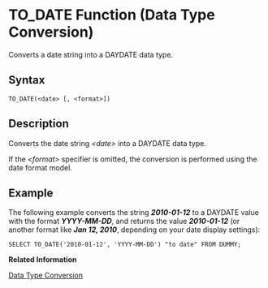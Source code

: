 <!-- loio20ec6b6975191014b835eb436e4827df -->

# TO\_DATE Function \(Data Type Conversion\)

Converts a date string into a DAYDATE data type.



<a name="loio20ec6b6975191014b835eb436e4827df__sql_function_to_date_1sql_function_to_date_syntax"/>

## Syntax

```
TO_DATE(<date> [, <format>])
```



<a name="loio20ec6b6975191014b835eb436e4827df__sql_function_to_date_1sql_function_to_date_description"/>

## Description

Converts the date string *<date\>* into a DAYDATE data type.

If the *<format\>* specifier is omitted, the conversion is performed using the date format model.



<a name="loio20ec6b6975191014b835eb436e4827df__sql_function_to_date_1sql_function_to_date_examples"/>

## Example

The following example converts the string ***2010-01-12*** to a DAYDATE value with the format ***YYYY-MM-DD***, and returns the value ***2010-01-12*** \(or another format like ***Jan 12, 2010***, depending on your date display settings\):

```
SELECT TO_DATE('2010-01-12', 'YYYY-MM-DD') "to date" FROM DUMMY;
```

**Related Information**  


[Data Type Conversion](../data-type-conversion-46ff965.md "Both implicit and explicit data type conversions are allowed in the SAP HANA database.")

